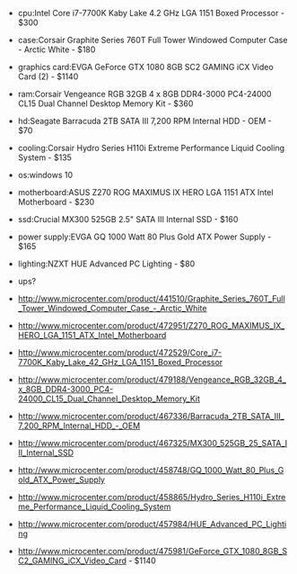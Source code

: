 * cpu:Intel Core i7-7700K Kaby Lake 4.2 GHz LGA 1151 Boxed Processor - $300
* case:Corsair Graphite Series 760T Full Tower Windowed Computer Case - Arctic White - $180
* graphics card:EVGA GeForce GTX 1080 8GB SC2 GAMING iCX Video Card (2) - $1140
* ram:Corsair Vengeance RGB 32GB 4 x 8GB DDR4-3000 PC4-24000 CL15 Dual Channel Desktop Memory Kit - $360
* hd:Seagate Barracuda 2TB SATA III 7,200 RPM Internal HDD - OEM - $70
* cooling:Corsair Hydro Series H110i Extreme Performance Liquid Cooling System - $135
* os:windows 10 
* motherboard:ASUS Z270 ROG MAXIMUS IX HERO LGA 1151 ATX Intel Motherboard - $230
* ssd:Crucial MX300 525GB 2.5" SATA III Internal SSD - $160
* power supply:EVGA GQ 1000 Watt 80 Plus Gold ATX Power Supply - $165
* lighting:NZXT HUE Advanced PC Lighting - $80
* ups?



* http://www.microcenter.com/product/441510/Graphite_Series_760T_Full_Tower_Windowed_Computer_Case_-_Arctic_White 

* http://www.microcenter.com/product/472951/Z270_ROG_MAXIMUS_IX_HERO_LGA_1151_ATX_Intel_Motherboard

* http://www.microcenter.com/product/472529/Core_i7-7700K_Kaby_Lake_42_GHz_LGA_1151_Boxed_Processor

* http://www.microcenter.com/product/479188/Vengeance_RGB_32GB_4_x_8GB_DDR4-3000_PC4-24000_CL15_Dual_Channel_Desktop_Memory_Kit 

* http://www.microcenter.com/product/467336/Barracuda_2TB_SATA_III_7,200_RPM_Internal_HDD_-_OEM 

* http://www.microcenter.com/product/467325/MX300_525GB_25_SATA_III_Internal_SSD 

* http://www.microcenter.com/product/458748/GQ_1000_Watt_80_Plus_Gold_ATX_Power_Supply 

* http://www.microcenter.com/product/458865/Hydro_Series_H110i_Extreme_Performance_Liquid_Cooling_System

* http://www.microcenter.com/product/457984/HUE_Advanced_PC_Lighting 

* http://www.microcenter.com/product/475981/GeForce_GTX_1080_8GB_SC2_GAMING_iCX_Video_Card - $1140
